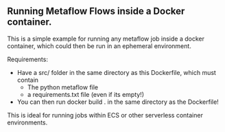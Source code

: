 ## Running Metaflow Flows inside a Docker container.

This is a simple example for running any metaflow job inside a docker container, which could then be run in an ephemeral environment.

Requirements:
 - Have a src/ folder in the same directory as this Dockerfile, which must contain
    - The python metaflow file
    - a requirements.txt file (even if its empty!)
 - You can then run docker build . in the same directory as the Dockerfile!

 This is ideal for running jobs within ECS or other serverless container environments.